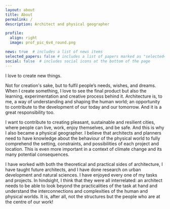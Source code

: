 ```yaml
---
layout: about
title: About
permalink: /
description: Architect and physical geographer

profile:
  align: right
  image: prof_pic_6v4_round.png

news: true  # includes a list of news items
selected_papers: false # includes a list of papers marked as "selected={true}"
social: false  # includes social icons at the bottom of the page
---
```


I love to create new things. 

Not for creation's sake, but to fulfil people’s needs, wishes, and dreams. When I create something, I love to see the final product but also the learning, experimentation and creative process behind it. Architecture is, to me, a way of understanding and shaping the human world; an opportunity to contribute to the development of our today and our tomorrow. And it is a great responsibility too. 

I want to contribute to creating pleasant, sustainable and resilient cities, where people can live, work, enjoy themselves, and be safe. And this is why I also became a physical geographer. I believe that architects and planners need to have knowledge about the behaviour of the physical world to fully comprehend the setting, constraints, and possibilities of each project and location. This is even more important in a context of climate change and its many potential consequences. 

I have worked with both the theoretical and practical sides of architecture, I have taught future architects, and I have done research on urban development and natural sciences. I have enjoyed every one of my tasks and projects. In hindsight, I think that they were all interrelated: an architect needs to be able to look beyond the practicalities of the task at hand and understand the interconnections and complexities of the human and physical worlds. It is, after all, not the structures but the people who are at the centre of our work! 
